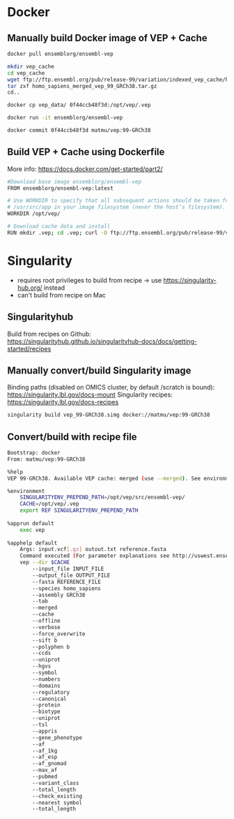 # Docker

## Manually build Docker image of VEP + Cache

```bash
docker pull ensemblorg/ensembl-vep

mkdir vep_cache
cd vep_cache
wget ftp://ftp.ensembl.org/pub/release-99/variation/indexed_vep_cache/homo_sapiens_merged_vep_99_GRCh38.tar.gz
tar zxf homo_sapiens_merged_vep_99_GRCh38.tar.gz
cd..

docker cp vep_data/ 0f44ccb48f3d:/opt/vep/.vep

docker run -it ensemblorg/ensembl-vep

docker commit 0f44ccb48f3d matmu/vep:99-GRCh38
```

## Build VEP + Cache using Dockerfile

More info: https://docs.docker.com/get-started/part2/

```bash
#Download base image ensemblorg/ensembl-vep
FROM ensemblorg/ensembl-vep:latest

# Use WORKDIR to specify that all subsequent actions should be taken from the directory 
# /usr/src/app in your image filesystem (never the host’s filesystem).
WORKDIR /opt/vep/

# Download cache data and install
RUN mkdir .vep; cd .vep; curl -O ftp://ftp.ensembl.org/pub/release-99/variation/vep/homo_sapiens_vep_99_GRCh38.tar.gz && tar xzf homo_sapiens_vep_99_GRCh38.tar.gz && rm homo_sapiens_vep_99_GRCh38.tar.gz
```

# Singularity
* requires root privileges to build from recipe -> use https://singularity-hub.org/ instead
* can't build from recipe on Mac

## Singularityhub
Build from recipes on Github: https://singularityhub.github.io/singularityhub-docs/docs/getting-started/recipes

## Manually convert/build Singularity image

Binding paths (disabled on OMICS cluster, by default /scratch is bound): https://singularity.lbl.gov/docs-mount
Singularity recipes: https://singularity.lbl.gov/docs-recipes

```bash
singularity build vep_99-GRCh38.simg docker://matmu/vep:99-GRCh38
```


## Convert/build with recipe file

```bash
Bootstrap: docker
From: matmu/vep:99-GRCh38

%help
VEP 99-GRCh38. Available VEP cache: merged (use --merged). See environment variables (env) for file locations.

%environment
    SINGULARITYENV_PREPEND_PATH=/opt/vep/src/ensembl-vep/
    CACHE=/opt/vep/.vep
    export REF SINGULARITYENV_PREPEND_PATH
    
%apprun default
    exec vep 
    
%apphelp default
    Args: input.vcf[.gz] outout.txt reference.fasta
    Command executed (For parameter explanations see http://uswest.ensembl.org/info/docs/tools/vep/script/vep_options.html) :
    vep --dir $CACHE
        --input_file INPUT_FILE 
        --output_file OUTPUT_FILE 
        --fasta REFERENCE_FILE 
        --species homo_sapiens 
        --assembly GRCh38 
        --tab 
        --merged
        --cache
        --offline
        --verbose
        --force_overwrite
        --sift b
        --polyphen b
        --ccds
        --uniprot
        --hgvs
        --symbol
        --numbers
        --domains
        --regulatory
        --canonical
        --protein
        --biotype
        --uniprot
        --tsl
        --appris
        --gene_phenotype
        --af
        --af_1kg
        --af_esp
        --af_gnomad
        --max_af
        --pubmed
        --variant_class 
        --total_length
        --check_existing
        --nearest symbol
        --total_length
```
